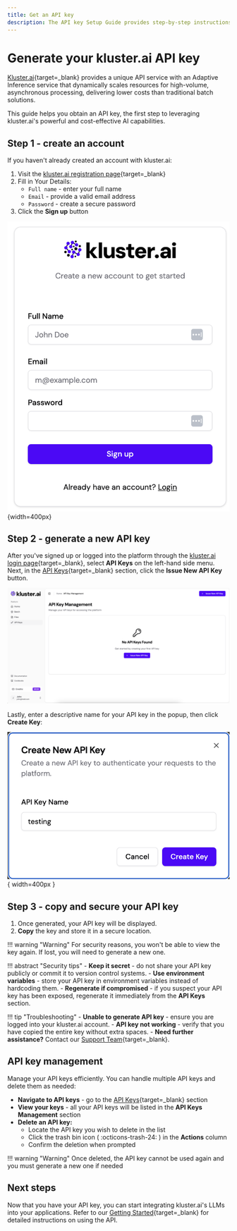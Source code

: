 ```yaml
---
title: Get an API key
description: The API key Setup Guide provides step-by-step instructions for generating and managing your personal API key, enabling secure access to our services and ensuring seamless integration with your applications.
---
```


# Generate your kluster.ai API key

[Kluster.ai](https://www.kluster.ai/){target=\_blank}  provides a unique API service with an Adaptive Inference service that dynamically scales resources for high-volume, asynchronous processing, delivering lower costs than traditional batch solutions.

This guide helps you obtain an API key, the first step to leveraging kluster.ai's powerful and cost-effective AI capabilities.


## Step 1 - create an account

If you haven't already created an account with kluster.ai:

1. Visit the [kluster.ai registration page](https://platform.kluster.ai/signup){target=\_blank}
2. Fill in Your Details:
    - `Full name` - enter your full name
    - `Email` - provide a valid email address
    - `Password` - create a secure password
3. Click the **Sign up** button

![Signup Page](/images/get-started/key-gen/sign-up.png){width=400px}

## Step 2 - generate a new API key

After you've signed up or logged into the platform through the [kluster.ai login page](https://platform.kluster.ai/login){target=\_blank}, select **API Keys** on the left-hand side menu. Next, in the [API Keys](https://platform.kluster.ai/apikeys){target=\_blank} section, click the **Issue New API Key** button.

![Issue New API Key](/images/get-started/key-gen/api-key-management.png)

Lastly, enter a descriptive name for your API key in the popup, then click **Create Key**:

![Generate API Key](/images/get-started/key-gen/create-new-api-key.png){ width=400px }

## Step 3 - copy and secure your API key

1. Once generated, your API key will be displayed.
2. **Copy** the key and store it in a secure location.

!!! warning "Warning"
    For security reasons, you won't be able to view the key again. If lost, you will need to generate a new one.

!!! abstract "Security tips"
    - **Keep it secret** - do not share your API key publicly or commit it to version control systems.
    - **Use environment variables** - store your API key in environment variables instead of hardcoding them.
    - **Regenerate if compromised** - if you suspect your API key has been exposed, regenerate it immediately from the **API Keys** section.

!!! tip "Troubleshooting"
    - **Unable to generate API key** - ensure you are logged into your kluster.ai account.
    - **API key not working** - verify that you have copied the entire key without extra spaces.
    - **Need further assistance?** Contact our [Support Team](https://calendly.com/klusterai-jacob/support-call){target=\_blank}.

## API key management

Manage your API keys efficiently. You can handle multiple API keys and delete them as needed:

- **Navigate to API keys** - go to the [API Keys](https://platform.kluster.ai/apikeys){target=\_blank} section
- **View your keys** - all your API keys will be listed in the **API Keys Management** section
- **Delete an API key:**
    - Locate the API key you wish to delete in the list
    - Click the trash bin icon ( :octicons-trash-24: ) in the **Actions** column
    - Confirm the deletion when prompted

!!! warning "Warning"
    Once deleted, the API key cannot be used again and you must generate a new one if needed

## Next steps

Now that you have your API key, you can start integrating kluster.ai's LLMs into your applications. Refer to our [Getting Started](/tutorials/klusterai-api/getting-started/){target=\_blank} for detailed instructions on using the API.